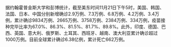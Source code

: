 据约翰霍普金斯大学和彭博统计，截至美东时间11月21日下午5时，美国、韩国、法国、日本、中国分别新增确诊2.9万例、7.3万例、6.8万例、4.2万例、3.4万例，累计确诊9834万例、2665万例、3758万例、2384万例、334万例，疫苗接种完毕比率为67.0%、86.3%、81.5%、81.7%、89.8%。此外，印度、德国、巴西、英国、意大利、俄罗斯、土耳其、西班牙、越南、澳大利亚累计确诊超过1000万例。目前全球累计确诊6.38亿例，累计死亡662万例。